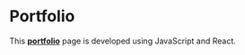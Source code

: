 # Portfolio
This **[portfolio](https://wendiiwong.github.io/portfolios/)** page is developed using JavaScript and React. 
